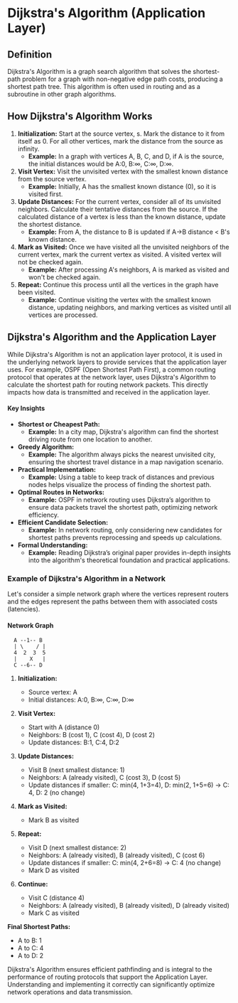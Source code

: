 # Dijkstra's Algorithm (Application Layer)

## Definition
Dijkstra's Algorithm is a graph search algorithm that solves the shortest-path problem for a graph with non-negative edge path costs, producing a shortest path tree. This algorithm is often used in routing and as a subroutine in other graph algorithms.

## How Dijkstra's Algorithm Works
1. **Initialization:** Start at the source vertex, s. Mark the distance to it from itself as 0. For all other vertices, mark the distance from the source as infinity.
   - **Example:** In a graph with vertices A, B, C, and D, if A is the source, the initial distances would be A:0, B:∞, C:∞, D:∞.
2. **Visit Vertex:** Visit the unvisited vertex with the smallest known distance from the source vertex.
   - **Example:** Initially, A has the smallest known distance (0), so it is visited first.
3. **Update Distances:** For the current vertex, consider all of its unvisited neighbors. Calculate their tentative distances from the source. If the calculated distance of a vertex is less than the known distance, update the shortest distance.
   - **Example:** From A, the distance to B is updated if A→B distance < B's known distance.
4. **Mark as Visited:** Once we have visited all the unvisited neighbors of the current vertex, mark the current vertex as visited. A visited vertex will not be checked again.
   - **Example:** After processing A's neighbors, A is marked as visited and won't be checked again.
5. **Repeat:** Continue this process until all the vertices in the graph have been visited.
   - **Example:** Continue visiting the vertex with the smallest known distance, updating neighbors, and marking vertices as visited until all vertices are processed.

## Dijkstra's Algorithm and the Application Layer
While Dijkstra's Algorithm is not an application layer protocol, it is used in the underlying network layers to provide services that the application layer uses. For example, OSPF (Open Shortest Path First), a common routing protocol that operates at the network layer, uses Dijkstra's Algorithm to calculate the shortest path for routing network packets. This directly impacts how data is transmitted and received in the application layer.

#### Key Insights

- **Shortest or Cheapest Path:**
  - **Example:** In a city map, Dijkstra's algorithm can find the shortest driving route from one location to another.
- **Greedy Algorithm:**
  - **Example:** The algorithm always picks the nearest unvisited city, ensuring the shortest travel distance in a map navigation scenario.
- **Practical Implementation:**
  - **Example:** Using a table to keep track of distances and previous nodes helps visualize the process of finding the shortest path.
- **Optimal Routes in Networks:**
  - **Example:** OSPF in network routing uses Dijkstra’s algorithm to ensure data packets travel the shortest path, optimizing network efficiency.
- **Efficient Candidate Selection:**
  - **Example:** In network routing, only considering new candidates for shortest paths prevents reprocessing and speeds up calculations.
- **Formal Understanding:**
  - **Example:** Reading Dijkstra’s original paper provides in-depth insights into the algorithm's theoretical foundation and practical applications.

### Example of Dijkstra's Algorithm in a Network

Let's consider a simple network graph where the vertices represent routers and the edges represent the paths between them with associated costs (latencies).

#### Network Graph
```
  A --1-- B
  | \    / |
  4  2  3  5
  |    X   |
  C --6-- D
```

1. **Initialization:** 
   - Source vertex: A
   - Initial distances: A:0, B:∞, C:∞, D:∞

2. **Visit Vertex:** 
   - Start with A (distance 0)
   - Neighbors: B (cost 1), C (cost 4), D (cost 2)
   - Update distances: B:1, C:4, D:2

3. **Update Distances:**
   - Visit B (next smallest distance: 1)
   - Neighbors: A (already visited), C (cost 3), D (cost 5)
   - Update distances if smaller: C: min(4, 1+3=4), D: min(2, 1+5=6) → C: 4, D: 2 (no change)

4. **Mark as Visited:** 
   - Mark B as visited

5. **Repeat:**
   - Visit D (next smallest distance: 2)
   - Neighbors: A (already visited), B (already visited), C (cost 6)
   - Update distances if smaller: C: min(4, 2+6=8) → C: 4 (no change)
   - Mark D as visited

6. **Continue:** 
   - Visit C (distance 4)
   - Neighbors: A (already visited), B (already visited), D (already visited)
   - Mark C as visited

**Final Shortest Paths:**
- A to B: 1
- A to C: 4
- A to D: 2

Dijkstra's Algorithm ensures efficient pathfinding and is integral to the performance of routing protocols that support the Application Layer. Understanding and implementing it correctly can significantly optimize network operations and data transmission.